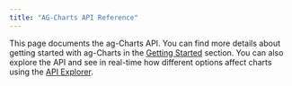 ```yaml
---
title: "AG-Charts API Reference"
---
```


This page documents the ag-Charts API. You can find more details about getting started with ag-Charts in the [Getting Started](../charts/) section. You can also explore the API and see in real-time how different options affect charts using the [API Explorer](../charts-api-explorer/).

<api-documentation source='api.json' config='{ "showSnippets": true }'></api-documentation>

